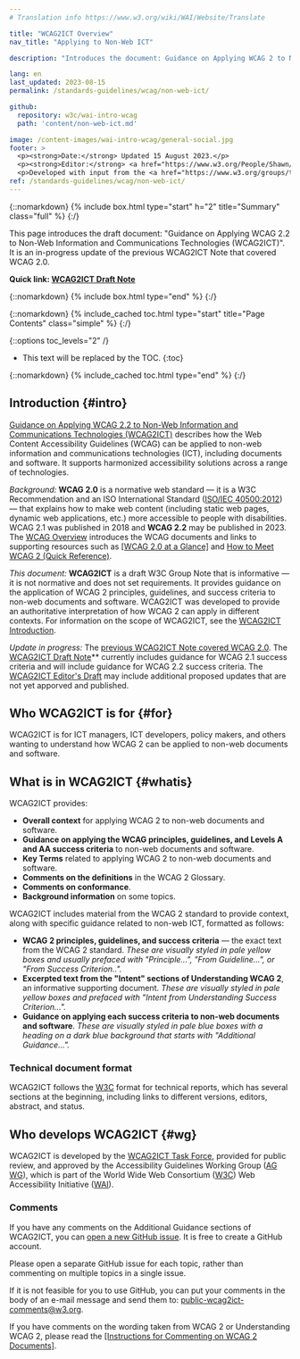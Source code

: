 ```yaml
---
# Translation info https://www.w3.org/wiki/WAI/Website/Translate

title: "WCAG2ICT Overview"
nav_title: "Applying to Non-Web ICT"

description: "Introduces the document: Guidance on Applying WCAG 2 to Non-Web Information and Communications Technologies (WCAG2ICT)."

lang: en
last_updated: 2023-08-15
permalink: /standards-guidelines/wcag/non-web-ict/

github:
  repository: w3c/wai-intro-wcag
  path: 'content/non-web-ict.md'

image: /content-images/wai-intro-wcag/general-social.jpg
footer: >
  <p><strong>Date:</strong> Updated 15 August 2023.</p>
  <p><strong>Editor:</strong> <a href="https://www.w3.org/People/Shawn/">Shawn Lawton Henry</a>. Contributors: Mary Jo Mueller, Judy Brewer, and Daniel Montalvo.</p>
  <p>Developed with input from the <a href="https://www.w3.org/groups/tf/wcag2ict/">WCAG2ICT Task Force</a> and the Education and Outreach Working Group (<a href="https://www.w3.org/groups/wg/eowg/">EOWG</a>).</p>
ref: /standards-guidelines/wcag/non-web-ict/
---
```


{::nomarkdown}
{% include box.html type="start" h="2" title="Summary" class="full" %}
{:/}

This page introduces the draft document: "Guidance on Applying WCAG 2.2 to Non-Web Information and Communications Technologies (WCAG2ICT)". It is an in-progress update of the previous WCAG2ICT Note that covered WCAG 2.0.

**Quick link: [WCAG2ICT Draft Note](https://www.w3.org/TR/wcag2ict/)**

{::nomarkdown}
{% include box.html type="end" %}
{:/}

{::nomarkdown}
{% include_cached toc.html type="start" title="Page Contents" class="simple" %}
{:/}

{::options toc_levels="2" /}

-   This text will be replaced by the TOC.
{:toc}

{::nomarkdown}
{% include_cached toc.html type="end" %}
{:/}

## Introduction {#intro}

[Guidance on Applying WCAG 2.2 to Non-Web Information and Communications Technologies (WCAG2ICT)](https://www.w3.org/TR/wcag2ict/) describes how the Web Content Accessibility Guidelines (WCAG) can be applied to non-web information and communications technologies (ICT), including documents and software. It supports harmonized accessibility solutions across a range of technologies.

*Background:* **WCAG 2.0** is a normative web standard — it is a W3C Recommendation and an ISO International Standard ([ISO/IEC 40500:2012](https://www.w3.org/QA/2012/10/wcag_20_is_now_also_isoiec_405.html)) — that explains how to make web content (including static web pages, dynamic web applications, etc.) more accessible to people with disabilities. WCAG 2.1 was published in 2018 and **WCAG 2.2** may be published in 2023. The [WCAG Overview](/standards-guidelines/wcag/) introduces the WCAG documents and links to supporting resources such as [[WCAG 2.0 at a Glance]](/standards-guidelines/wcag/20/glance/) and [How to Meet WCAG 2 (Quick Reference)](https://www.w3.org/WAI/WCAG20/quickref/).

*This document:* **WCAG2ICT** is a draft W3C Group Note that is informative — it is not normative and does not set requirements. It provides guidance on the application of WCAG 2 principles, guidelines, and success criteria to non-web documents and software. WCAG2ICT was developed to provide an authoritative interpretation of how WCAG 2 can apply in different contexts. For information on the scope of WCAG2ICT, see the [WCAG2ICT Introduction](https://www.w3.org/TR/wcag2ict/#intro).

*Update in progress:* The [previous WCAG2ICT Note covered WCAG 2.0](https://www.w3.org/TR/2013/NOTE-wcag2ict-20130905/). The [WCAG2ICT Draft Note](https://www.w3.org/TR/wcag2ict/)** currently includes guidance for WCAG 2.1 success criteria and will include guidance for WCAG 2.2 success criteria. The [WCAG2ICT Editor's Draft](https://w3c.github.io/wcag2ict) may include additional proposed updates that are not yet apporved and published.

## Who WCAG2ICT is for {#for}

WCAG2ICT is for ICT managers, ICT developers, policy makers, and others wanting to understand how WCAG 2 can be applied to non-web documents and software.

## What is in WCAG2ICT {#whatis}

WCAG2ICT provides:

-   **Overall context** for applying WCAG 2 to non-web documents and software.
-   **Guidance on applying the WCAG principles, guidelines, and Levels A and AA success criteria** to non-web documents and software.
-   **Key Terms** related to applying WCAG 2 to non-web documents and software.
-   **Comments on the definitions** in the WCAG 2 Glossary.
-   **Comments on conformance**.
-   **Background information** on some topics.

WCAG2ICT includes material from the WCAG 2 standard to provide context, along with specific guidance related to non-web ICT, formatted as follows:

-   **WCAG 2 principles, guidelines, and success criteria** — the exact text from the WCAG 2 standard. *These are visually styled in pale yellow boxes and usually prefaced with "Principle...", "From Guideline...", or "From Success Criterion..".*
-   **Excerpted text from the "Intent" sections of Understanding WCAG 2**, an informative supporting document. *These are visually styled in pale yellow boxes and prefaced with "Intent from Understanding Success Criterion...".*
-   **Guidance on applying each success criteria to non-web documents and software**. *These are visually styled in pale blue boxes with a heading on a dark blue background that starts with "Additional Guidance...".*

### Technical document format

WCAG2ICT follows the [W3C](https://www.w3.org) format for technical reports, which has several sections at the beginning, including links to different versions, editors, abstract, and status.

## Who develops WCAG2ICT {#wg}

WCAG2ICT is developed by the [WCAG2ICT Task Force](https://www.w3.org/WAI/GL/WCAG2ICT-TF/), provided for public review, and approved by the Accessibility Guidelines Working Group ([AG WG](https://www.w3.org/WAI/GL/)), which is part of the World Wide Web Consortium ([W3C](https://www.w3.org/)) Web Accessibility Initiative ([WAI](https://www.w3.org/WAI/)).

### Comments

If you have any comments on the Additional Guidance sections of WCAG2ICT, you can [open a new GitHub issue](https://github.com/w3c/wcag2ict/issues/new). It is free to create a GitHub account.       

Please open a separate GitHub issue for each topic, rather than commenting on multiple topics in a single issue.

If it is not feasible for you to use GitHub, you can put your comments in the body of an e-mail message and send them to: <public-wcag2ict-comments@w3.org>.

If you have comments on the wording taken from WCAG 2 or Understanding WCAG 2, please read the [[Instructions for Commenting on WCAG 2 Documents]](/standards-guidelines/wcag/commenting/).
